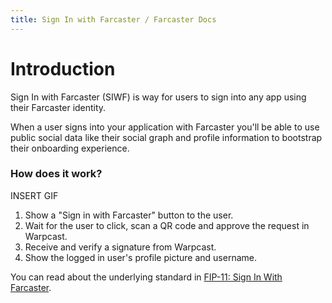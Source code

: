 ```yaml
---
title: Sign In with Farcaster / Farcaster Docs
---
```


# Introduction

Sign In with Farcaster (SIWF) is way for users to sign into any app using their
Farcaster identity.

When a user signs into your application with Farcaster you'll be able to use
public social data like their social graph and profile information to bootstrap
their onboarding experience.

### How does it work?

INSERT GIF

1. Show a "Sign in with Farcaster" button to the user.
2. Wait for the user to click, scan a QR code and approve the request in Warpcast.
3. Receive and verify a signature from Warpcast.
4. Show the logged in user's profile picture and username.

You can read about the underlying standard in [FIP-11: Sign In With
Farcaster](https://github.com/farcasterxyz/protocol/discussions/110).
